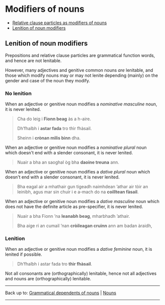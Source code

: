 # Modifiers of nouns


- [Relative clause particles as modifiers of nouns](#relative-clause-particles-as-modifiers-of-nouns)
- [Lenition of noun modifiers](#lenition-of-noun-modifiers)










## Lenition of noun modifiers

Prepositions and relative clause particles are grammatical function words, and hence are not lenitable.

However, many adjectives and genitive common nouns *are* lenitable, and those which modify nouns may or may not lenite depending (mainly) on the gender and case of the noun they modify.

### No lenition

When an adjective or genitive noun modifies a *nominative masculine* noun, it is never lenited.

> Cha do leig i **Fionn beag** às a h-aire.
>
> Dh’fhalbh i **astar fada** tro thìr fhàsail.
>
> Sheinn i **crònan milis binn** dha.

When an adjective or genitive noun modifies a *nominative plural* noun which doesn't end with a slender consonant, it is never lenited.

> Nuair a bha an saoghal òg bha **daoine treuna** ann.

When an adjective or genitive noun modifies a *dative plural* noun which doesn't end with a slender consonant, it is never lenited.

> Bha eagal air a mhathair gun tigeadh naimhdean ’athar air tòir an leinibh, agus mar sin chuir i e a-mach do na **coilltean fàsail**.

When an adjective or genitive noun modifies a *dative masculine* noun which does not have the definite article as pre-specifier, it is never lenited.

> Nuair a bha Fionn ’na **leanabh beag**, mharbhadh ’athair.
>
> Bha aige ri an cumail ’nan **cròileagan cruinn** ann am badan àraidh, 

### Lenition

When an adjective or genitive noun modifies a *dative feminine* noun, it is lenited if possible.

> Dh’fhalbh i astar fada tro **thìr fhàsail**.

Not all consonants are (orthographically) lenitable, hence not all adjectives and nouns are (orthographically) lenitable.

----

Back up to: [Grammatical dependents of nouns](index.md) \| [Nouns](../index.md)

----
